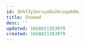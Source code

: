 ```yaml
---
id: 3khf3y3ncvyo8o2kcxgab9m
title: Showed
desc: ''
updated: 1668821383979
created: 1668821383979
---
```

